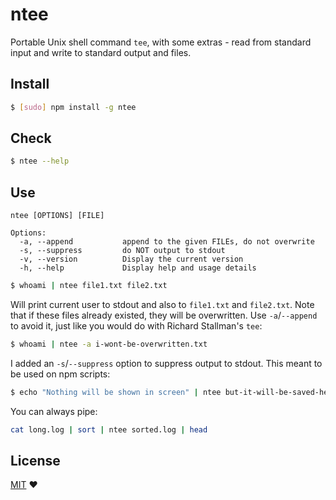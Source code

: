 ntee
====

Portable Unix shell command `tee`, with some extras - read from standard input and write to standard output and files.

## Install

```bash
$ [sudo] npm install -g ntee
```

## Check

```bash
$ ntee --help
```

## Use

```
ntee [OPTIONS] [FILE]

Options:
  -a, --append           append to the given FILEs, do not overwrite
  -s, --suppress         do NOT output to stdout
  -v, --version          Display the current version
  -h, --help             Display help and usage details
```


```bash
$ whoami | ntee file1.txt file2.txt
```

Will print current user to stdout and also to `file1.txt` and `file2.txt`. Note that if these files already existed, they will be overwritten. Use `-a`/`--append` to avoid it, just like you would do with Richard Stallman's `tee`:

```bash
$ whoami | ntee -a i-wont-be-overwritten.txt
```

I added an `-s`/`--suppress` option to suppress output to stdout. This meant to be used on npm scripts:

```bash
$ echo "Nothing will be shown in screen" | ntee but-it-will-be-saved-here.txt
```

You can always pipe:

```bash
cat long.log | sort | ntee sorted.log | head
```

## License

[MIT](./README.md) ♥
